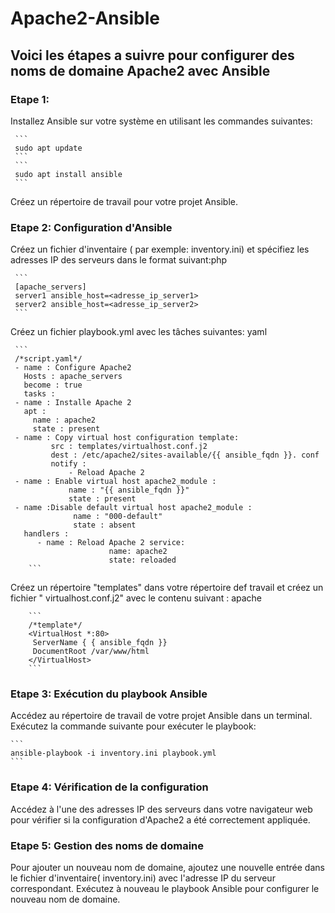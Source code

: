 # Apache2-Ansible
## Voici les étapes a suivre pour configurer des noms de domaine Apache2 avec Ansible
  ### Etape 1: 
   Installez Ansible sur votre système en utilisant les commandes suivantes:
   
     ```
     sudo apt update
     ```
     ```
     sudo apt install ansible
     ```
     
  Créez un répertoire de travail pour votre projet Ansible.
   
  ### Etape 2: Configuration d'Ansible
  Créez un fichier d'inventaire ( par exemple: inventory.ini) et spécifiez les adresses IP des serveurs dans le format suivant:php
     
     ```
     [apache_servers] 
     server1 ansible_host=<adresse_ip_server1> 
     server2 ansible_host=<adresse_ip_server2>
     ```
     
 Créez un fichier playbook.yml avec les tâches suivantes: yaml
     
     ```
     /*script.yaml*/
     - name : Configure Apache2
       Hosts : apache_servers 
       become : true 
       tasks :
     - name : Installe Apache 2 
       apt : 
         name : apache2
         state : present 
     - name : Copy virtual host configuration template:
             src : templates/virtualhost.conf.j2 
             dest : /etc/apache2/sites-available/{{ ansible_fqdn }}. conf
             notify :
                 - Reload Apache 2
     - name : Enable virtual host apache2_module : 
                 name : "{{ ansible_fqdn }}" 
                 state : present
     - name :Disable default virtual host apache2_module : 
                  name : "000-default"
                  state : absent
       handlers : 
          - name : Reload Apache 2 service: 
                          name: apache2 
                          state: reloaded
        ```
        
 Créez un répertoire "templates" dans votre répertoire def travail et créez un fichier " virtualhost.conf.j2" avec le contenu suivant : apache
 
        ```
        /*template*/
        <VirtualHost *:80> 
         ServerName { { ansible_fqdn }} 
         DocumentRoot /var/www/html
        </VirtualHost>
        ```
        
### Etape 3: Exécution du playbook Ansible
 Accédez au répertoire de travail de votre projet Ansible dans un terminal.
 Exécutez la commande suivante pour exécuter le playbook:
 
    ```
    ansible-playbook -i inventory.ini playbook.yml
    ```
    
### Etape 4: Vérification de la configuration
 Accédez à l'une des adresses IP des serveurs dans votre navigateur web pour vérifier si la configuration d'Apache2 a été correctement appliquée.
    
### Etape 5: Gestion des noms de domaine
 Pour ajouter un nouveau nom de domaine, ajoutez une nouvelle entrée dans le fichier d'inventaire( inventory.ini) avec l'adresse IP du serveur correspondant.
 Exécutez à nouveau le playbook Ansible pour configurer le nouveau nom de domaine.
   
